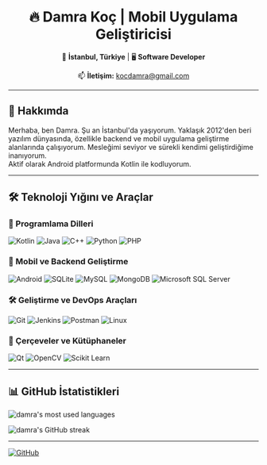 <h1 align="center">🔥 Damra Koç | Mobil Uygulama Geliştiricisi</h1>

<p align="center">
  📍 <strong>İstanbul, Türkiye</strong> | 🖥️ <strong> Software Developer</strong>
</p>

<p align="center">
  📫 <strong>İletişim:</strong> <a href="mailto:kocdamra@gmail.com">kocdamra@gmail.com</a>
</p>

---

## 🚀 Hakkımda

Merhaba, ben Damra. Şu an İstanbul'da yaşıyorum. Yaklaşık 2012'den beri yazılım dünyasında, özellikle backend ve mobil uygulama geliştirme alanlarında çalışıyorum. Mesleğimi seviyor ve sürekli kendimi geliştirdiğime inanıyorum. <br/>Aktif olarak Android platformunda Kotlin ile kodluyorum.

---

## 🛠️ Teknoloji Yığını ve Araçlar

### 📌 Programlama Dilleri
<p align="left">
  <img src="https://img.shields.io/badge/Kotlin-7F52FF?logo=kotlin&logoColor=white&style=flat" alt="Kotlin" />
  <img src="https://img.shields.io/badge/Java-007396?logo=java&logoColor=white&style=flat" alt="Java" />
  <img src="https://img.shields.io/badge/C++-00599C?logo=c%2B%2B&logoColor=white&style=flat" alt="C++" />
  <img src="https://img.shields.io/badge/Python-3776AB?logo=python&logoColor=white&style=flat" alt="Python" />
  <img src="https://img.shields.io/badge/PHP-777BB4?logo=php&logoColor=white&style=flat" alt="PHP" />
</p>

### 📱 Mobil ve Backend Geliştirme
<p align="left">
  <img src="https://img.shields.io/badge/Android-3DDC84?logo=android&logoColor=white&style=flat" alt="Android" />
  <img src="https://img.shields.io/badge/SQLite-003B57?logo=sqlite&logoColor=white&style=flat" alt="SQLite" />
  <img src="https://img.shields.io/badge/MySQL-4479A1?logo=mysql&logoColor=white&style=flat" alt="MySQL" />
  <img src="https://img.shields.io/badge/MongoDB-47A248?logo=mongodb&logoColor=white&style=flat" alt="MongoDB" />
  <img src="https://img.shields.io/badge/Microsoft%20SQL%20Server-CC2927?logo=microsoft%20sql%20server&logoColor=white&style=flat" alt="Microsoft SQL Server" />
</p>

### 🛠️ Geliştirme ve DevOps Araçları
<p align="left">
  <img src="https://img.shields.io/badge/Git-F05032?logo=git&logoColor=white&style=flat" alt="Git" />
  <img src="https://img.shields.io/badge/Jenkins-D24939?logo=jenkins&logoColor=white&style=flat" alt="Jenkins" />
  <img src="https://img.shields.io/badge/Postman-FF6C37?logo=postman&logoColor=white&style=flat" alt="Postman" />
  <img src="https://img.shields.io/badge/Linux-FCC624?logo=linux&logoColor=black&style=flat" alt="Linux" />
</p>

### 🔬 Çerçeveler ve Kütüphaneler
<p align="left">
  <img src="https://img.shields.io/badge/Qt-41CD52?logo=qt&logoColor=white&style=flat" alt="Qt" />
  <img src="https://img.shields.io/badge/OpenCV-5C3EE8?logo=opencv&logoColor=white&style=flat" alt="OpenCV" />
  <img src="https://img.shields.io/badge/Scikit%20Learn-F7931E?logo=scikitlearn&logoColor=white&style=flat" alt="Scikit Learn" />
</p>

---

## 📊 GitHub İstatistikleri

<p align="left">
  <img src="https://github-readme-stats.vercel.app/api/top-langs?username=damra&show_icons=true&locale=en&layout=compact&theme=radical" alt="damra's most used languages" />
</p>

<p align="left">
  <img src="https://github-readme-streak-stats.herokuapp.com/?user=damra&theme=radical" alt="damra's GitHub streak" />
</p>

---

<p align="left">
  <a href="https://github.com/damra"><img src="https://img.shields.io/badge/GitHub-181717?logo=github&logoColor=white&style=flat" alt="GitHub" /></a>
</p>
